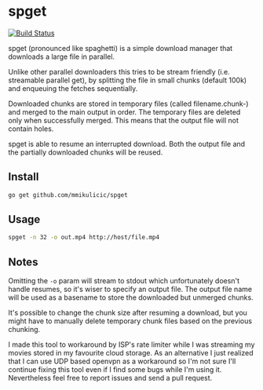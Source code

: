# spget

[![Build Status](https://travis-ci.org/mkmik/spget.png)](https://travis-ci.org/mkmik/spget)

spget (pronounced like spaghetti) is a simple download manager that downloads a large file in parallel.

Unlike other parallel downloaders this tries to be stream friendly (i.e. streamable parallel get), by splitting
the file in small chunks (default 100k) and enqueuing the fetches sequentially.

Downloaded chunks are stored in temporary files (called filename.chunk-<n>) and merged to the main output in order.
The temporary files are deleted only when successfully merged. This means that the output file will not contain holes.

spget is able to resume an interrupted download. Both the output file and the partially downloaded chunks will be reused.

## Install

```bash
go get github.com/mmikulicic/spget
```

## Usage

```bash
spget -n 32 -o out.mp4 http://host/file.mp4
```

## Notes

Omitting the `-o` param will stream to stdout which unfortunately doesn't handle resumes, so it's wiser to specify an output file.
The output file name will be used as a basename to store the downloaded but unmerged chunks.

It's possible to change the chunk size after resuming a download, but you might have to manually delete temporary chunk files based
on the previous chunking.

I made this tool to workaround by ISP's rate limiter while I was streaming my movies stored in my favourite cloud storage.
As an alternative I just realized that I can use UDP based openvpn as a workaround so I'm not sure I'll continue fixing this tool
even if I find some bugs while I'm using it. Nevertheless feel free to report issues and send a pull request.
